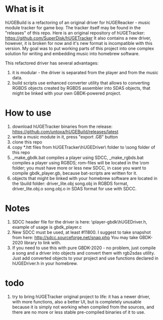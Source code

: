 # What is it

hUGEBuild is a refactoring of an original driver for hUGEReacker - music module tracker for game boy. The tracker itself may be found in the "releases" of this repo. Here is an original repository of hUGETracker: https://github.com/SuperDisk/hUGETracker It also contains a new driver, however, it is broken for now and it's new format is incompatible with this version. My goal was to put working parts of this project into one complex solution for writing and embedding music into homebrew software.

This refactored driver has several advantages:
1. it is modular - the driver is separated from the player and from the music data.
2. build scripts use enhanced converter utility that allows to converting RGBDS objects created by RGBDS assembler into SDAS objects, that might be linked with your own GBDK-powered project.

# How to use

1. download hUGETracker binaries from the release: https://github.com/untoxa/hUGEBuild/releases/latest
2. write a music modute in it, press "export .GB" button
3. clone this repo
4. copy *.htt files from hUGETracker\hUGEDriver\ folder to \song folder of this repo
5. _make_gbdk.bat compiles a player using SDCC, _make_rgbds.bat compiles a player using RGBDS; rom-files will be located in the \rom folder; you must have more or less new SDCC, in case you want to compile gbdk_player.gb, because bat-scripts are written for it.
6. objects that might be linked with your homebrew software are located in the \build folder: driver_lite.obj song.obj in RGBDS format, driver_lite.obj.o song.obj.o in SDAS format for use with SDCC.

# Notes

1. SDCC header file for the driver is here: \player-gbdk\hUGEDriver.h, example of usage is gbdk_player.c
2. New SDCC must be used, at least #11800. I suggest to take snapshot from here: http://sdcc.sourceforge.net/snap.php You may take GBDK-2020 library to link with. 
3. If you need to use this with pure GBDK-2020 - no problem, just compile a song and a driver into objects and convert them with rgb2sdas utility. Just add converted objects to your project and use functions declared in hUGEDriver.h in your homebrew.

# todo

1. try to bring hUGETracker original project to life: it has a newer driver, with more functions, also a better UI, but is completely unusable because it is simply not working when compiled from the sources, and there are no more or less stable pre-compiled binaries of it to use.
